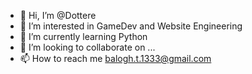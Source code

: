 - 👋 Hi, I’m @Dottere
- 👀 I’m interested in GameDev and Website Engineering
- 🌱 I’m currently learning Python
- 💞️ I’m looking to collaborate on ...
- 📫 How to reach me balogh.t.1333@gmail.com

<!---
Dottere/Dottere is a ✨ special ✨ repository because its `README.md` (this file) appears on your GitHub profile.
You can click the Preview link to take a look at your changes.
--->
